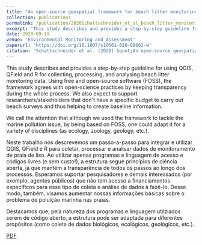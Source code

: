 ```yaml
---
title: "An open-source geospatial framework for beach litter monitoring"
collection: publications
permalink: /publication/2020Schattschneider_et_al_beach_litter_monitoring
excerpt: "This study describes and provides a step-by-step guideline for using QGIS, QField and R for collecting, processing, and analysing beach litter monitoring data. Using free and open-source software (FOSS), the framework agrees with open-science practices by keeping transparency during the whole process. We also expect to support researchers/stakeholders that don't have a specific budget to carry out beach surveys and thus helping to create baseline information."
date: 2020-09-19
venue: 'Environmental Monitoring and Assessment'
paperurl: 'https://doi.org/10.1007/s10661-020-08602-w'
citation: 'Schattschneider et al. (2020) &quot;An open-source geospatial framework for beach litter monitoring.&quot; <i>Environ. Monitor. Assess.</i> 192: 648.'
---
```

This study describes and provides a step-by-step guideline for using QGIS, QField and R for collecting, processing, and analysing beach litter monitoring data. Using free and open-source software (FOSS), the framework agrees with open-science practices by keeping transparency during the whole process. We also expect to support researchers/stakeholders that don't have a specific budget to carry out beach surveys and thus helping to create baseline information.

We call the attention that although we used the framework to tackle the marine pollution issue, by being based on FOSS, one could adapt it for a variety of disciplines (as ecology, zoology, geology, etc.).

Neste trabalho nós descrevemos um passo-a-passo para integrar e utilizar QGIS, QField e R para coletar, processar e analisar dados de monitoramento de praia de lixo. Ao utilizar apenas programas e linguagem de acesso e códigos livres (e sem custo!), a estrutura segue princípios de ciência aberta, já que mantém a transparência de todos os passos ao longo dos processos. Esperamos suportar pesquisadores e demais interessados (por exemplo, agentes públicos) que não tem acesso a financiamentos específicos para esse tipo de coleta e análise de dados à fazê-lo. Desse modo, também, visamos aumentar nossas informações básicas sobre o problema de poluição marinha nas praias.

Destacamos que, pela natureza dos programas e linguagem utilziados serem de código aberto, a estrutura pode ser adaptada para diferentes propósitos (como coleta de dados biológicos, ecológicos, geológicos, etc.).

[PDF](http://nwdaudt.github.io/files/2020_Schattschneider_et_al_EnvironMonitAssess_Geospatial_framework_beach_litter_monitoring.pdf)
